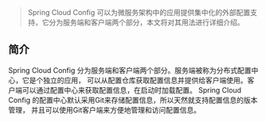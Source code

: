 > Spring Cloud Config 可以为微服务架构中的应用提供集中化的外部配置支持，它分为服务端和客户端两个部分，本文将对其用法进行详细介绍。

## 简介

Spring Cloud Config 分为服务端和客户端两个部分。服务端被称为分布式配置中心，它是个独立的应用，
可以从配置仓库获取配置信息并提供给客户端使用。客户端可以通过配置中心来获取配置信息，在启动时加载配置。
Spring Cloud Config 的配置中心默认采用Git来存储配置信息，所以天然就支持配置信息的版本管理，
并且可以使用Git客户端来方便地管理和访问配置信息。